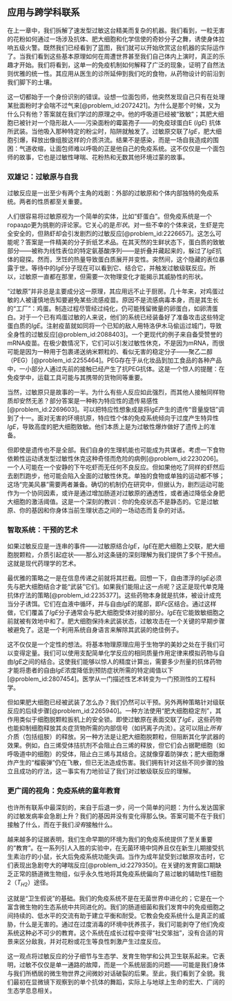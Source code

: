 ## 应用与跨学科联系

在上一章中，我们拆解了速发型过敏这台精美而复杂的机器。我们看到，一粒无害的花粉如何通过一场涉及抗体、肥大细胞和化学信使的奇妙分子之舞，诱使身体拉响五级火警。既然我们已经看到了蓝图，我们就可以开始欣赏这台机器的实际运作了。当我们看到这些基本原理如何在周遭世界甚至我们自己体内上演时，真正的乐趣才开始。我们将看到，这单一的免疫机制如何解释了广泛的现象，证明了自然法则优雅的统一性。其应用从医生的诊所延伸到我们吃的食物，从药物设计的前沿到我们脚下的土壤。

这一切都始于一个身份识别的错误。设想一位面包师，他突然发现自己只有在处理某批面粉时才会喘不过气来[@problem_id:2072421]。为什么是那个时候，又为什么只有他？答案就在我们学过的原理之中。他的呼吸道已经被“致敏”；其肥大细胞已被针对一个隐形敌人——污染面粉的霉菌孢子——的免疫球蛋白E ($IgE$) 抗体所武装。当他吸入那种特定的粉尘时，陷阱就触发了。过敏原交联了$IgE$，肥大细胞引爆，释放出像组胺这样的介质洪流。结果不是感染，而是一场自我造成的围困：气道收缩，让面包师难以呼吸的正是他自己的免疫系统。这不仅仅是一个面包师的故事，它也是过敏性哮喘、花粉热和无数其他环境过蒙的故事。

### 双雄记：过敏原与自我

过敏反应是一出至少有两个主角的戏剧：外部的过敏原和个体内部独特的免疫系统。两者的性质都至关重要。

人们很容易将过敏原视为一个简单的实体，比如“虾蛋白”。但免疫系统是一个 гораздо更为挑剔的评论家。它关心的是*形状*。对一些不幸的个体来说，生虾是完全安全的，但熟虾却会引发剧烈的过敏反应[@problem_id:2226657]。这怎么可能呢？答案是一件精美的分子折纸艺术品。在其天然的生鲜状态下，蛋白质的致敏部分——被称为线性表位的特定氨基酸序列——是折叠并藏起来的，躲过了$IgE$抗体的窥探。然而，烹饪的热量导致蛋白质展开并变性。突然间，这个隐藏的表位暴露于世。等待中的$IgE$分子现在可以看到它、结合它，并触发过敏级联反应。所以，过敏原一直都在那里，但需要一次物理变化才能揭示其威胁性的形状。

“过敏原”并非总是主要成分这一原理，其应用远不止于厨房。几十年来，对鸡蛋过敏的人被谨慎地告知要避免某些流感疫苗。原因不是流感病毒本身，而是其生长的“工厂”：鸡蛋。制造过程尽管经过纯化，仍可能残留微量的卵蛋白，如卵清蛋白。对于一个已有鸡蛋过敏的人来说，他们的系统已经装备好了准备攻击这些特定蛋白质的$IgE$。注射疫苗就如同将一个已知的敌人用特洛伊木马偷运过城门，导致全身性的过敏反应[@problem_id:2088403]。一个更现代的例子来自备受赞誉的mRNA疫苗。在极少数情况下，它们可以引发过敏性休克，不是因为mRNA，而很可能是因为一种用于包裹递送纳米颗粒的、看似无害的稳定分子——聚乙二醇（PEG）[@problem_id:2255464]。PEG存在于从化妆品到加工食品的各种产品中，一小部分人通过先前的接触已经产生了抗PEG抗体。这是一个惊人的提醒：在免疫学中，运载工具可能与其携带的货物同等重要。

当然，过敏原只是故事的一半。为什么有些人反应如此强烈，而其他人接触同样物质却安然无恙？部分答案是一种称为特应性的遗传易感性[@problem_id:2269603]。可以把特应性想象成是将$IgE$产生的遗传“音量旋钮”调到了十一。面对无害的环境抗原，特应性个体的免疫系统倾向于过度产生特异性$IgE$，导致高度的肥大细胞致敏。他们本质上是为过敏性爆炸做好了遗传上的准备。

但即使是遗传也不是全部。我们自身的生理机能也可能成为共谋者。考虑一下食物依赖性运动诱发型过敏性休克这种奇怪而危险的病例[@problem_id:2230206]。一个人可能在一个安静的下午吃虾而无任何不良反应。但如果他吃了同样的虾然后去剧烈跑步，他可能会陷入全面的过敏性休克。单独的食物或单独的运动都不够；这场“完美风暴”需要两者兼备。确切的机制仍在研究中，但据认为，剧烈运动可能作为一个协同因素，或许是通过增加肠道对过敏原的通透性，或者通过降低全身肥大细胞的激活阈值。这是一个深刻的教训：你的免疫状态不是静态的。它是过敏原、你的基因和你身体当前生理状态之间的一场动态而复杂的对话。

### 智取系统：干预的艺术

如果过敏反应是一连串的事件——过敏原结合$IgE$，$IgE$在肥大细胞上交联，肥大细胞脱颗粒，介质引起症状——那么对这条链的深刻理解为我们提供了多个干预点。这就是现代药理学的艺术。

最优雅的策略之一是在信息传递之前就将其拦截。回想一下，自由漂浮的$IgE$必须先与肥大细胞结合才能“武装”它们。如果我们能阻止这一点呢？这正是现代单克隆抗体疗法的策略[@problem_id:2235377]。这些药物本身就是抗体，被设计成充当分子诱饵。它们在血液中循环，并与自由$IgE$的尾部，即$Fc$区结合。通过这样做，它们覆盖了$IgE$分子通常会与肥大细胞受体对接的部分。$IgE$在它能致敏细胞之前就被有效地中和了。肥大细胞保持未武装状态，过敏攻击在一个关键的早期步骤被避免了。这是一个利用系统自身语言来解除其武装的绝佳例子。

这不仅仅是一个定性的想法。将基本物理原理应用于生物学的美妙之处在于我们可以变得定量。我们可以使用支配简单化学反应的相同质量作用定律来模拟药物与自由$IgE$之间的结合。这使我们能够以惊人的精度计算出，需要多少剂量的抗体药物才能将患者的自由$IgE$浓度降低到预防症状所需的特定阈值以下[@problem_id:2807454]。医学从一门描述性艺术转变为一门预测性的工程科学。

但如果肥大细胞已经被武装了怎么办？我们仍然可以干预。另外两种策略针对级联反应的后续步骤[@problem_id:2265940]。一种方法使用“肥大细胞稳定剂”，其作用类似于细胞脱颗粒扳机上的安全锁。即使过敏原在表面交联了$IgE$，这些药物也能抑制细胞释放其炎症货物所需的内部信号（如钙离子内流）。这可以阻止*所有*介质（包括组胺）的释放。另一种方法是让肥大细胞脱颗粒，但阻断其化学武器的效果。例如，白三烯受体拮抗剂不会阻止白三烯的释放，但它们会占据靶细胞（如呼吸道中的细胞）的受体，阻止白三烯与其结合。这就像穿着防弹衣；肥大细胞爆炸产生的“榴霰弹”仍在飞散，但已无法造成伤害。我们拥有针对这些不同步骤的独立且成功的疗法，这一事实有力地验证了我们对过敏级联反应的理解。

### 更广阔的视角：免疫系统的童年教育

也许所有联系中最深刻的，来自于后退一步，问一个简单的问题：为什么发达国家的过敏发病率会急剧上升？我们的基因并没有变化得那么快。答案可能不在于我们接触了什么，而在于我们*没有*接触什么。

越来越多的证据表明，我们生命早期的环境为我们的免疫系统提供了至关重要的“教育”。在一系列引人入胜的实验中，在无菌环境中饲养且仅在新生儿期接受抗生素治疗的小鼠，长大后免疫系统功能失调。当作为成年鼠受到过敏原攻击时，它们表现出急剧夸大的哮喘反应[@problem_id:2279350]。在关键的发育窗口期缺乏正常的肠道微生物组，似乎永久性地将其免疫系统偏向了易过敏的辅助性T细胞2（$T_{H2}$）途径。

这就是“卫生假说”的基础。我们的免疫系统不是在无菌世界中进化的；它是在一个富含微生物的生态系统中共同进化的。我们的肠道细菌和我们发育中的免疫细胞之间持续的、低水平的交流有助于建立平衡和耐受。它教会免疫系统什么是真正的威胁，什么是无害的。通过在过度消毒的环境中抚养孩子，我们可能剥夺了他们免疫系统这种必不可少的教育。这个系统在成长过程中变得“社交笨拙”，没有合适的背景来区分敌我，并对花粉或花生等良性刺激产生过度反应。

这一观点将过敏反应的分子细节与生态学、发育生物学和公共卫生联系起来。它表明，过敏不仅仅是单一通路的故障，而是一个系统层面的问题——可能是我们身体与我们所栖居的微生物世界之间微妙对话破裂的后果。至此，我们看到了全貌。我们最初在显微镜下观察到的单个抗体的舞蹈，实际上与地球上生命的宏大、广阔的生态学息息相关。